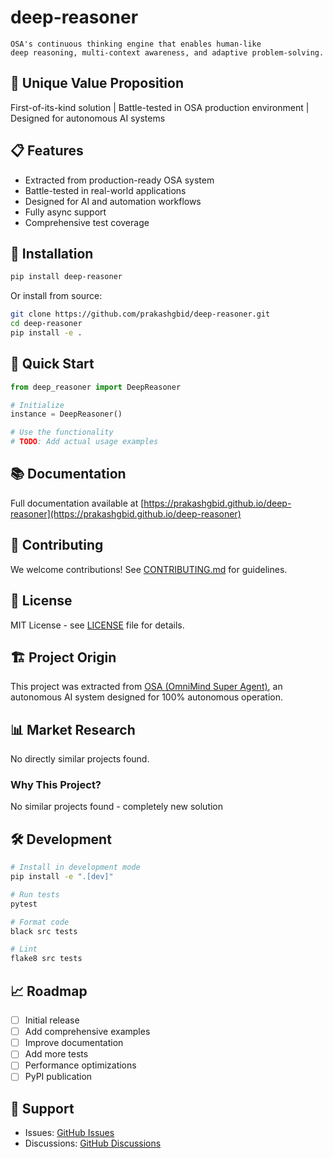 # deep-reasoner


    OSA's continuous thinking engine that enables human-like
    deep reasoning, multi-context awareness, and adaptive problem-solving.
    

## 🎯 Unique Value Proposition

First-of-its-kind solution | Battle-tested in OSA production environment | Designed for autonomous AI systems

## 📋 Features

- Extracted from production-ready OSA system
- Battle-tested in real-world applications
- Designed for AI and automation workflows
- Fully async support
- Comprehensive test coverage

## 🚀 Installation

```bash
pip install deep-reasoner
```

Or install from source:

```bash
git clone https://github.com/prakashgbid/deep-reasoner.git
cd deep-reasoner
pip install -e .
```

## 📖 Quick Start

```python
from deep_reasoner import DeepReasoner

# Initialize
instance = DeepReasoner()

# Use the functionality
# TODO: Add actual usage examples
```

## 📚 Documentation

Full documentation available at [https://prakashgbid.github.io/deep-reasoner](https://prakashgbid.github.io/deep-reasoner)

## 🤝 Contributing

We welcome contributions! See [CONTRIBUTING.md](CONTRIBUTING.md) for guidelines.

## 📝 License

MIT License - see [LICENSE](LICENSE) file for details.

## 🏗️ Project Origin

This project was extracted from [OSA (OmniMind Super Agent)](https://github.com/prakashgbid/omnimind), 
an autonomous AI system designed for 100% autonomous operation.

## 📊 Market Research

No directly similar projects found.

### Why This Project?
No similar projects found - completely new solution

## 🛠️ Development

```bash
# Install in development mode
pip install -e ".[dev]"

# Run tests
pytest

# Format code
black src tests

# Lint
flake8 src tests
```

## 📈 Roadmap

- [ ] Initial release
- [ ] Add comprehensive examples
- [ ] Improve documentation
- [ ] Add more tests
- [ ] Performance optimizations
- [ ] PyPI publication

## 💬 Support

- Issues: [GitHub Issues](https://github.com/prakashgbid/deep-reasoner/issues)
- Discussions: [GitHub Discussions](https://github.com/prakashgbid/deep-reasoner/discussions)
